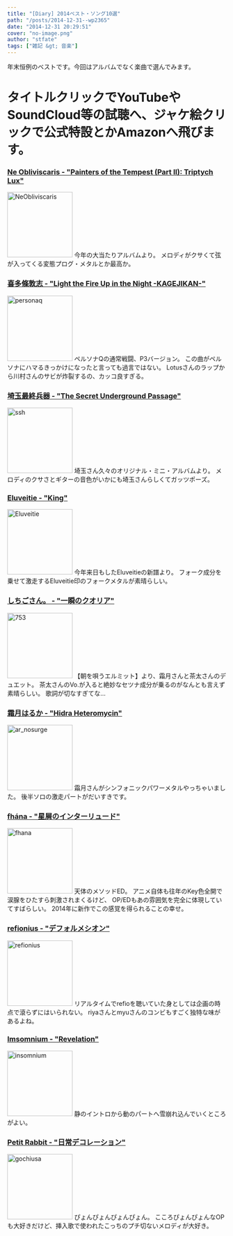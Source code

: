 ```yaml
---
title: "[Diary] 2014ベスト・ソング10選"
path: "/posts/2014-12-31--wp2365"
date: "2014-12-31 20:29:51"
cover: "no-image.png"
author: "stfate"
tags: ["雑記 &gt; 音楽"]
---
```


<style type="text/css">
<!--
p {white-space: pre-wrap};
-->
</style>

年末恒例のベストです。今回はアルバムでなく楽曲で選んでみます。
# タイトルクリックでYouTubeやSoundCloud等の試聴へ、ジャケ絵クリックで公式特設とかAmazonへ飛びます。

<h3><a href="https://www.youtube.com/watch?v=UTYbdaKMQc8" target="_blank">Ne Obliviscaris - "Painters of the Tempest (Part II): Triptych Lux"</a></h3>
<a href="http://www.amazon.co.jp/Citadel--Digi--Ne-Obliviscaris/dp/B00NB2BY86/ref=sr_1_1?ie=UTF8&qid=1420022738&sr=8-1" target="_blank"><img src="http://stfate.net/wp-content/uploads/2014/12/NeObliviscaris-150x150.jpg" alt="NeObliviscaris" width="150" height="150" /></a>
今年の大当たりアルバムより。
メロディがクサくて弦が入ってくる変態プログ・メタルとか最高か。

<h3><a href="https://www.youtube.com/watch?v=454IG6mfiK8" target="_blank">喜多條敦志 - "Light the Fire Up in the Night -KAGEJIKAN-"</a></h3>
<a href="http://www.amazon.co.jp/%E3%83%9A%E3%83%AB%E3%82%BD%E3%83%8AQ-%E3%82%B7%E3%83%A3%E3%83%89%E3%82%A6-%E3%82%AA%E3%83%96-%E3%83%A9%E3%83%93%E3%83%AA%E3%83%B3%E3%82%B9-%E3%82%AA%E3%83%AA%E3%82%B8%E3%83%8A%E3%83%AB%E3%83%BB%E3%82%B5%E3%82%A6%E3%83%B3%E3%83%89%E3%83%88%E3%83%A9%E3%83%83%E3%82%AF/dp/B00K80N4SW/ref=sr_1_7?ie=UTF8&qid=1420021640&sr=8-7" target="_blank"><img src="http://stfate.net/wp-content/uploads/2014/12/personaq-150x150.jpg" alt="personaq" width="150" height="150" /></a>
ペルソナQの通常戦闘、P3バージョン。
この曲がペルソナにハマるきっかけになったと言っても過言ではない。
Lotusさんのラップから川村さんのサビが炸裂するの、カッコ良すぎる。

<h3><a href="https://soundcloud.com/ssh_saitama/02-the-secret-underground-passage-demo" target="_blank">埼玉最終兵器 - "The Secret Underground Passage"</a></h3>
<a href="http://www.ssh.ne.jp/index.php/archives/629" target="_blank"><img src="http://stfate.net/wp-content/uploads/2014/12/ssh-150x150.jpg" alt="ssh" width="150" height="150" /></a>
埼玉さん久々のオリジナル・ミニ・アルバムより。
メロディのクサさとギターの音色がいかにも埼玉さんらしくてガッツポーズ。

<h3><a href="https://www.youtube.com/watch?v=-AawUSC6hGY" target="_blank">Eluveitie - "King"</a></h3>
<a href="http://www.amazon.co.jp/Origins-Deluxe-Eluveitie/dp/B00KRYKJEG/ref=sr_1_1?ie=UTF8&qid=1420023155&sr=8-1" target="_blank"><img src="http://stfate.net/wp-content/uploads/2014/12/Eluveitie-150x150.jpg" alt="Eluveitie" width="150" height="150" /></a>
今年来日もしたEluveitieの新譜より。
フォーク成分を乗せて激走するEluveitie印のフォークメタルが素晴らしい。

<h3><a href="https://soundcloud.com/hiyatsukin/za4fwfh6kiol" target="_blank">しちごさん。 - "一瞬のクオリア"</a></h3>
<a href="http://www.amazon.co.jp/%E6%9C%9D%E3%82%92%E5%94%84%E3%81%86%E3%82%A8%E3%83%AB%E3%83%9F%E3%83%83%E3%83%88-%E9%9C%9C%E6%9C%88%E3%81%AF%E3%82%8B%E3%81%8B/dp/B00OS7H87O/ref=sr_1_1?ie=UTF8&qid=1420023205&sr=8-1" target="_blank"><img src="http://stfate.net/wp-content/uploads/2014/12/753-150x150.jpg" alt="753" width="150" height="150" /></a>
【朝を唄うエルミット】より、霜月さんと茶太さんのデュエット。
茶太さんのVo.が入ると絶妙なセツナ成分が乗るのがなんとも言えず素晴らしい。
歌詞が切なすぎてな…

<h3><a href="https://soundcloud.com/gust-sound-social/ar-nosurge-genometric-concert" target="_blank">霜月はるか - "Hidra Heteromycin"</a></h3>
<a href="http://www.amazon.co.jp/nosurge-Genometric-Concert-side-%E7%B4%85-~%E5%A4%A9%E7%B5%B1%E5%A7%AB~/dp/B00I0JB2G4/ref=sr_1_10?ie=UTF8&qid=1420023257&sr=8-10" target="_blank"><img src="http://stfate.net/wp-content/uploads/2014/12/ar_nosurge-150x150.jpg" alt="ar_nosurge" width="150" height="150" /></a>
霜月さんがシンフォニックパワーメタルやっちゃいました。
後半ソロの激走パートがだいすきです。

<h3><a href="https://www.youtube.com/watch?v=S_ucMS7sxx8" target="_blank">fhána - "星屑のインターリュード"</a></h3>
<a href="http://www.amazon.co.jp/%E6%98%9F%E5%B1%91%E3%81%AE%E3%82%A4%E3%83%B3%E3%82%BF%E3%83%BC%E3%83%AA%E3%83%A5%E3%83%BC%E3%83%89-fhana/dp/B00MMHFPWC/ref=sr_1_5?ie=UTF8&qid=1420023495&sr=8-5" target="_blank"><img src="http://stfate.net/wp-content/uploads/2014/12/fhana-150x150.jpg" alt="fhana" width="150" height="150"/></a>
天体のメソッドED。
アニメ自体も往年のKey色全開で涙腺をひたすら刺激されまくるけど、
OP/EDもあの雰囲気を完全に体現していてすばらしい。
2014年に新作でこの感覚を得られることの幸せ。

<h3><a href="https://www.youtube.com/watch?v=UCb_qu8iEuM" target="_blank">refionius - "デフォルメシオン"</a></h3>
<a href="http://www.amazon.co.jp/refionius-eufonius/dp/B00JTT1EXU/ref=sr_1_1?ie=UTF8&qid=1420023579&sr=8-1" target="_blank"><img src="http://stfate.net/wp-content/uploads/2014/12/refionius-150x150.jpg" alt="refionius" width="150" height="150" /></a>
リアルタイムでrefioを聴いていた身としては企画の時点で滾らずにはいられない。
riyaさんとmyuさんのコンビもすごく独特な味があるよね。

<h3><a href="https://www.youtube.com/watch?v=bdB-8JlMgN8" target="_blank">Imsomnium - "Revelation"</a></h3>
<a href="http://www.amazon.co.jp/Shadows-Dying-Sun-Insomnium/dp/B00IQFBZU0/ref=sr_1_1?ie=UTF8&qid=1420023413&sr=8-1" target="_blank"><img src="http://stfate.net/wp-content/uploads/2014/12/insomnium-150x150.jpg" alt="insomnium" width="150" height="150" /></a>
静のイントロから動のパートへ雪崩れ込んでいくところがよい。

<h3><a href="https://www.youtube.com/watch?v=Y7juZ4PqRXQ" target="_blank">Petit Rabbit - "日常デコレーション"</a></h3>
<a href="http://www.amazon.co.jp/Daydream-%E5%88%9D%E5%9B%9E%E9%99%90%E5%AE%9A%E7%9B%A4-TV%E3%82%A2%E3%83%8B%E3%83%A1-%E3%81%94%E6%B3%A8%E6%96%87%E3%81%AF%E3%81%86%E3%81%95%E3%81%8E%E3%81%A7%E3%81%99%E3%81%8B-%E3%82%AA%E3%83%BC%E3%83%97%E3%83%8B%E3%83%B3%E3%82%B0%E3%83%86%E3%83%BC%E3%83%9E/dp/B00IZTGM14/ref=sr_1_1?ie=UTF8&qid=1420023649&sr=8-1" target="_blank"><img src="http://stfate.net/wp-content/uploads/2014/12/gochiusa-150x150.jpg" alt="gochiusa" width="150" height="150" /></a>
ぴょんぴょんぴょんぴょん。
こころぴょんぴょんなOPも大好きだけど、挿入歌で使われたこっちのプチ切ないメロディが大好き。